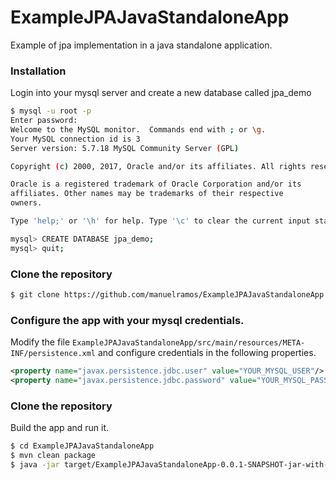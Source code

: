 # ExampleJPAJavaStandaloneApp
Example of jpa implementation in a java standalone application.

### Installation
Login into your mysql server and create a new database called jpa_demo

```sh
$ mysql -u root -p
Enter password:
Welcome to the MySQL monitor.  Commands end with ; or \g.
Your MySQL connection id is 3
Server version: 5.7.18 MySQL Community Server (GPL)

Copyright (c) 2000, 2017, Oracle and/or its affiliates. All rights reserved.

Oracle is a registered trademark of Oracle Corporation and/or its
affiliates. Other names may be trademarks of their respective
owners.

Type 'help;' or '\h' for help. Type '\c' to clear the current input statement.

mysql> CREATE DATABASE jpa_demo;
mysql> quit;
```

### Clone the repository

```sh
$ git clone https://github.com/manuelramos/ExampleJPAJavaStandaloneApp.git
```

### Configure the app with your mysql credentials.
Modify the file `ExampleJPAJavaStandaloneApp/src/main/resources/META-INF/persistence.xml` and configure credentials in the following properties.

```xml
<property name="javax.persistence.jdbc.user" value="YOUR_MYSQL_USER"/>
<property name="javax.persistence.jdbc.password" value="YOUR_MYSQL_PASSWORD"/> 
```

### Clone the repository
Build the app and run it.

```sh
$ cd ExampleJPAJavaStandaloneApp
$ mvn clean package
$ java -jar target/ExampleJPAJavaStandaloneApp-0.0.1-SNAPSHOT-jar-with-dependencies.jar
```
